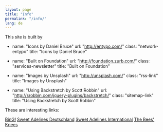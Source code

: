 ```yaml
---
layout: page
title: "Info"
permalink: "/info/"
lang: de
---
```


This site is built by 

- name: "Icons by Daniel Bruce"
  url: "http://entypo.com/"
  class: "network-entypo"
  title: "Icons by Daniel Bruce"

- name: "Built on Foundation"
  url: "http://foundation.zurb.com/"
  class: "services-newsletter"
  title: "Built on Foundation"

- name: "Images by Unsplash"
  url: "http://unsplash.com/"
  class: "rss-link"
  title: "Images by Unsplash"

- name: "Using Backstretch by Scott Robbin"
  url: "http://srobbin.com/jquery-plugins/backstretch/"
  class: "sitemap-link"
  title: "Using Backstretch by Scott Robbin"


These are interesting links:

[BinG!][]
[Sweet Adelines Deutschland][]
[Sweet Adelines International][]
[The Bees' Knees][]


[BinG!]: http://www.barbershop.de/de/news/index.html
[Sweet Adelines Deutschland]: http://www.sweetadelines.de/
[Sweet Adelines International]: http://www.sweetadelineintl.org/
[The Bees' Knees]: https://www.facebook.com/theBK4Berlin